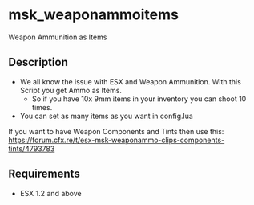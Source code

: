 # msk_weaponammoitems
Weapon Ammunition as Items


## Description
* We all know the issue with ESX and Weapon Ammunition. With this Script you get Ammo as Items.
  * So if you have 10x 9mm items in your inventory you can shoot 10 times.
* You can set as many items as you want in config.lua

If you want to have Weapon Components and Tints then use this: https://forum.cfx.re/t/esx-msk-weaponammo-clips-components-tints/4793783

## Requirements
* ESX 1.2 and above